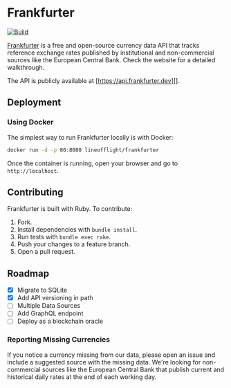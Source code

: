 # Frankfurter

[![Build](https://github.com/lineofflight/frankfurter/workflows/build/badge.svg)](https://github.com/lineofflight/frankfurter/actions)

[Frankfurter](https://frankfurter.dev) is a free and open-source currency data API that tracks reference exchange rates published by institutional and non-commercial sources like the European Central Bank. Check the website for a detailed walkthrough.

The API is publicly available at [https://api.frankfurter.dev][].

## Deployment

### Using Docker

The simplest way to run Frankfurter locally is with Docker:

```bash
docker run -d -p 80:8080 lineofflight/frankfurter
```

Once the container is running, open your browser and go to `http://localhost`.

## Contributing

Frankfurter is built with Ruby. To contribute:

1. Fork.
2. Install dependencies with `bundle install`.
3. Run tests with `bundle exec rake`.
4. Push your changes to a feature branch.
5. Open a pull request.

## Roadmap

- [x] Migrate to SQLite
- [x] Add API versioning in path
- [ ] Multiple Data Sources
- [ ] Add GraphQL endpoint
- [ ] Deploy as a blockchain oracle

### Reporting Missing Currencies

If you notice a currency missing from our data, please open an issue and include a suggested source with the missing data. We're looking for non-commercial sources like the European Central Bank that publish current and historical daily rates at the end of each working day.
